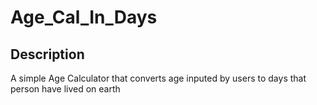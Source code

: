 # Age_Cal_In_Days #

## Description ##
A simple Age Calculator that converts age inputed by users to days that person have lived on earth